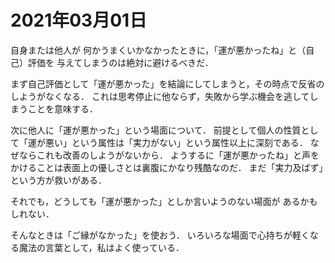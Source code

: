 # 2021年03月01日 


自身または他人が
何かうまくいかなかったときに，「運が悪かったね」と（自己）評価を
与えてしまうのは絶対に避けるべきだ．



まず自己評価として「運が悪かった」を結論にしてしまうと，その時点で反省のしようがなくなる．
これは思考停止に他ならず，失敗から学ぶ機会を逃してしまうことを意味する．



次に他人に「運が悪かった」という場面について．
前提として個人の性質として「運が悪い」という属性は「実力がない」という属性以上に深刻である．
なぜならこれも改善のしようがないから．
ようするに「運が悪かったね」と声をかけることは表面上の優しさとは裏腹にかなり残酷なのだ．
まだ「実力及ばず」という方が救いがある．




それでも，どうしても「運が悪かった」としか言いようのない場面が
あるかもしれない．



そんなときは「ご縁がなかった」を使おう．
いろいろな場面で心持ちが軽くなる魔法の言葉として，私はよく使っている．

